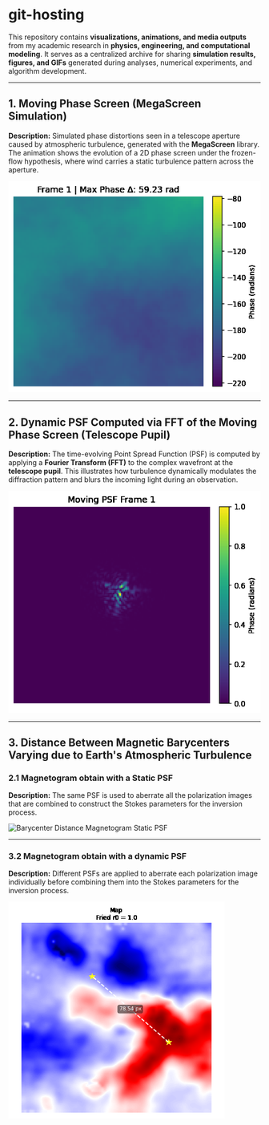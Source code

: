 # git-hosting

This repository contains **visualizations, animations, and media outputs** from my academic research in **physics, engineering, and computational modeling**. It serves as a centralized archive for sharing **simulation results, figures, and GIFs** generated during analyses, numerical experiments, and algorithm development.

---

## 1. Moving Phase Screen (MegaScreen Simulation)

**Description:** Simulated phase distortions seen in a telescope aperture caused by atmospheric turbulence, generated with the **MegaScreen** library. The animation shows the evolution of a 2D phase screen under the frozen-flow hypothesis, where wind carries a static turbulence pattern across the aperture.

![Moving Phase Screen](https://raw.githubusercontent.com/Miguel88Alzate/git-hosting/main/phase_evolution_r0_3cm.gif)

---

## 2. Dynamic PSF Computed via FFT of the Moving Phase Screen (Telescope Pupil)

**Description:** The time-evolving Point Spread Function (PSF) is computed by applying a **Fourier Transform (FFT)** to the complex wavefront at the **telescope pupil**. This illustrates how turbulence dynamically modulates the diffraction pattern and blurs the incoming light during an observation.

![Dynamic PSF](https://raw.githubusercontent.com/Miguel88Alzate/git-hosting/main/moving_psf_r0_1.5cm.gif)

---

## 3. Distance Between Magnetic Barycenters Varying due to Earth's Atmospheric Turbulence

### 2.1 Magnetogram obtain with a Static PSF  
**Description:** The same PSF is used to aberrate all the polarization images that are combined to construct the Stokes parameters for the inversion process.  

![Barycenter Distance Magnetogram Static PSF](https://raw.githubusercontent.com/Miguel88Alzate/git-hosting/main/barycenter_distance_magnetogram_staticPSF.gif)

---

### 3.2 Magnetogram obtain with a dynamic PSF  
**Description:** Different PSFs are applied to aberrate each polarization image individually before combining them into the Stokes parameters for the inversion process.  

![Barycenter Distance Magnetogram Dynamic PSF](https://raw.githubusercontent.com/Miguel88Alzate/git-hosting/main/barycenter_distance_magnetogram_dynamicPSF.gif)



